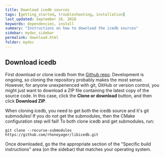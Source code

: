 ```yaml
---
title: Download icedb sources
tags: [getting_started, troubleshooting, installation]
last_updated: September 26, 2018
keywords: dependencies, install
summary: "Instructions on how to download the icedb sources"
sidebar: mydoc_sidebar
permalink: download.html
folder: mydoc
---
```


## Download icedb

First download or clone icedb from the [Github repo](https://github.com/rhoneyager/libicedb). 
Development is ongoing, so cloning the repository probably makes the most sense. However, 
for anyone unexperienced with git, GitHub or version control, you might just want to 
download a ZIP file containing the latest copy of the source code. In this case, click the 
**Clone or download** button, and then click **Download ZIP**.

When cloning icedb, you need to get both the icedb source and it's git submodules!
If you do not get the submodules, then the CMake configuration step will fail!
To both clone icedb and get submodules, run:
```
git clone --recurse-submodules https://github.com/rhoneyager/libicedb.git
```

Once downloaded, go the the appropriate section of the "Specific build instructions" area
(on the sidebar) that matches your operating system.
